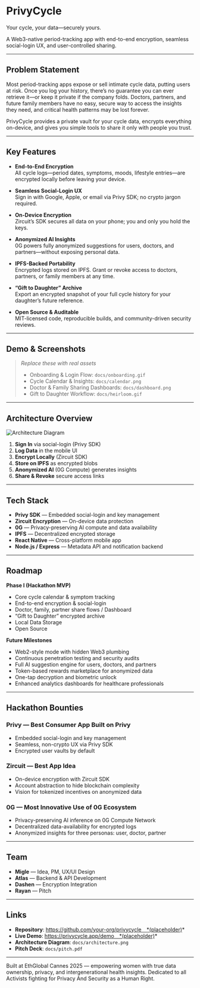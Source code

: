 # PrivyCycle

Your cycle, your data—securely yours.

A Web3-native period-tracking app with end-to-end encryption, seamless social-login UX, and user-controlled sharing.

---

## Problem Statement

Most period-tracking apps expose or sell intimate cycle data, putting users at risk. Once you log your history, there’s no guarantee you can ever retrieve it—or keep it private if the company folds. Doctors, partners, and future family members have no easy, secure way to access the insights they need, and critical health patterns may be lost forever.

PrivyCycle provides a private vault for your cycle data, encrypts everything on-device, and gives you simple tools to share it only with people you trust.

---

## Key Features

- **End-to-End Encryption**  
  All cycle logs—period dates, symptoms, moods, lifestyle entries—are encrypted locally before leaving your device.

- **Seamless Social-Login UX**  
  Sign in with Google, Apple, or email via Privy SDK; no crypto jargon required.

- **On-Device Encryption**  
  Zircuit’s SDK secures all data on your phone; you and only you hold the keys.

- **Anonymized AI Insights**  
  0G powers fully anonymized suggestions for users, doctors, and partners—without exposing personal data.

- **IPFS-Backed Portability**  
  Encrypted logs stored on IPFS. Grant or revoke access to doctors, partners, or family members at any time.

- **“Gift to Daughter” Archive**  
  Export an encrypted snapshot of your full cycle history for your daughter’s future reference.

- **Open Source & Auditable**  
  MIT-licensed code, reproducible builds, and community-driven security reviews.

---

## Demo & Screenshots

> *Replace these with real assets*  
> - Onboarding & Login Flow: `docs/onboarding.gif`  
> - Cycle Calendar & Insights: `docs/calendar.png`  
> - Doctor & Family Sharing Dashboards: `docs/dashboard.png`  
> - Gift to Daughter Workflow: `docs/heirloom.gif`  

---

## Architecture Overview

![Architecture Diagram](docs/architecture.png)

1. **Sign In** via social-login (Privy SDK)  
2. **Log Data** in the mobile UI  
3. **Encrypt Locally** (Zircuit SDK)  
4. **Store on IPFS** as encrypted blobs  
5. **Anonymized AI** (0G Compute) generates insights  
6. **Share & Revoke** secure access links  

---

## Tech Stack

- **Privy SDK** — Embedded social-login and key management  
- **Zircuit Encryption** — On-device data protection  
- **0G** — Privacy-preserving AI compute and data availability  
- **IPFS** — Decentralized encrypted storage  
- **React Native** — Cross-platform mobile app  
- **Node.js / Express** — Metadata API and notification backend  

---

## Roadmap

**Phase I (Hackathon MVP)**  
- Core cycle calendar & symptom tracking  
- End-to-end encryption & social-login  
- Doctor, family, partner share flows  / Dashboard
- “Gift to Daughter” encrypted archive
- Local Data Storage
- Open Source

**Future Milestones**  
- Web2-style mode with hidden Web3 plumbing  
- Continuous penetration testing and security audits  
- Full AI suggestion engine for users, doctors, and partners  
- Token-based rewards marketplace for anonymized data  
- One-tap decryption and biometric unlock  
- Enhanced analytics dashboards for healthcare professionals  

---

## Hackathon Bounties

### Privy — Best Consumer App Built on Privy 
- Embedded social-login and key management  
- Seamless, non-crypto UX via Privy SDK  
- Encrypted user vaults by default  

### Zircuit — Best App Idea 
- On-device encryption with Zircuit SDK  
- Account abstraction to hide blockchain complexity  
- Vision for tokenized incentives on anonymized data  

### 0G — Most Innovative Use of 0G Ecosystem
- Privacy-preserving AI inference on 0G Compute Network  
- Decentralized data-availability for encrypted logs  
- Anonymized insights for three personas: user, doctor, partner  

---

## Team

- **Migle** — Idea, PM, UX/UI Design  
- **Atlas** — Backend & API Development  
- **Dashen** — Encryption Integration
- **Rayan** — Pitch 

---

## Links

- **Repository**: https://github.com/your-org/privycycle *(placeholder)*  
- **Live Demo**: https://privycycle.app/demo *(placeholder)*  
- **Architecture Diagram**: `docs/architecture.png`  
- **Pitch Deck**: `docs/pitch.pdf`  

---

Built at EthGlobal Cannes 2025 — empowering women with true data ownership, privacy, and intergenerational health insights. Dedicated to all Activists fighting for Privacy And Security as a Human Right. 
